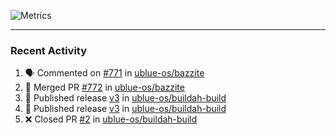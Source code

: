 ![Metrics](https://metrics.lecoq.io/KyleGospo?template=classic&base=header%2C%20activity%2C%20community%2C%20repositories%2C%20metadata&base.indepth=false&base.hireable=false&base.skip=false&config.timezone=America%2FLos_Angeles)

---
### Recent Activity
<!--START_SECTION:activity-->
1. 🗣 Commented on [#771](https://github.com/ublue-os/bazzite/issues/771#issuecomment-1945345615) in [ublue-os/bazzite](https://github.com/ublue-os/bazzite)
2. 🎉 Merged PR [#772](https://github.com/ublue-os/bazzite/pull/772) in [ublue-os/bazzite](https://github.com/ublue-os/bazzite)
3. 🚀 Published release [v3](https://github.com/ublue-os/buildah-build/releases/tag/v3) in [ublue-os/buildah-build](https://github.com/ublue-os/buildah-build)
4. 🚀 Published release [v3](https://github.com/ublue-os/buildah-build/releases/tag/v3) in [ublue-os/buildah-build](https://github.com/ublue-os/buildah-build)
5. ❌ Closed PR [#2](https://github.com/ublue-os/buildah-build/pull/2) in [ublue-os/buildah-build](https://github.com/ublue-os/buildah-build)
<!--END_SECTION:activity-->
